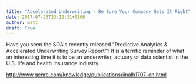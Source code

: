 ```yaml
---
title: "Accelerated Underwriting - Be Sure Your Company Gets It Right"
date: 2017-07-23T23:12:31+0100
author: matt
draft: True
---
```

Have you seen the SOA's recently released "Predictive Analytics & Accelerated Underwriting Survey Report"? It is a terrific reminder of what an interesting time it is to be an underwriter, actuary or data scientist in the U.S. life and health insurance industry.

[ http://www.genre.com/knowledge/publications/iinalh1707-en.html ]( http://www.genre.com/knowledge/publications/iinalh1707-en.html )
